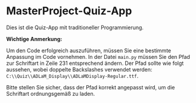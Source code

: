 # MasterProject-Quiz-App

Dies ist die Quiz-App mit traditioneller Programmierung.

**Wichtige Anmerkung:**

Um den Code erfolgreich auszuführen, müssen Sie eine bestimmte Anpassung im Code vornehmen. In der Datei `main.py` müssen Sie den Pfad zur Schriftart in Zeile 231 entsprechend ändern. Der Pfad sollte wie folgt aussehen, wobei doppelte Backslashes verwendet werden: `C:\\Quiz\\ADLaM_Display\\ADLaMDisplay-Regular.ttf`.

Bitte stellen Sie sicher, dass der Pfad korrekt angepasst wird, um die Schriftart ordnungsgemäß zu laden.

